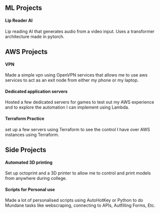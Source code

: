 ## ML Projects
#### Lip Reader AI
Lip reading AI that generates audio from a video input.
Uses a transformer architecture made in pytorch.

## AWS Projects
#### VPN
Made a simple vpn using OpenVPN services that allows me to use aws services to act as an exit node from either my phone or my laptop.

#### Dedicated application servers
Hosted a few dedicated servers for games to test out my AWS experience and to explore the automation I can implement using Lambda.

#### Terraform Practice
set up a few servers using Terraform to see the control I have over AWS instances using Terraform.

## Side Projects
#### Automated 3D printing
Set up octoprint and a 3D printer to allow me to control and print models from anywhere during college. 

#### Scripts for Personal use
Made a lot of personalised scripts using AutoHotKey or Python to do Mundane tasks like webscraping, connecting to APIs, Autfilling Forms, Etc.